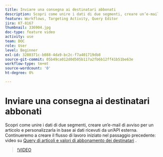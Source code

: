 ```yaml
---
title: Inviare una consegna ai destinatari abbonati
description: Scopri come unire i dati di due segmenti, creare un’e-mail di avviso per un articolo e personalizzarla in base ai dati ricevuti da un’API esterna.
feature: Workflows, Targeting Activity, Query Editor
jira: KT-8167
thumbnail: 336904.jpg
doc-type: feature video
activity: use
team: DOC
role: User
level: Beginner
exl-id: 3280371c-b088-4da9-bc2c-f7a401719db8
source-git-commit: 05b49ca012d0d505b117a2fb6b12ff41b51be63e
workflow-type: tm+mt
source-wordcount: '0'
ht-degree: 0%

---
```


# Inviare una consegna ai destinatari abbonati

Scopri come unire i dati di due segmenti, creare un’e-mail di avviso per un articolo e personalizzarla in base ai dati ricevuti da un’API esterna. Continueremo a creare il flusso di lavoro iniziato nel passaggio precedente: video su [Query di articoli e valori di abbonamento dei destinatari](/help/tutorial-use-soap-apis/query-articles-and-recipient-subscription-values.md) .

>[!VIDEO](https://video.tv.adobe.com/v/336904?quality=12&learn=on)
